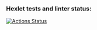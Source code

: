 ### Hexlet tests and linter status:
[![Actions Status](https://github.com/j0hnnyweb/fullstack-javascript-project-44/actions/workflows/hexlet-check.yml/badge.svg)](https://github.com/j0hnnyweb/fullstack-javascript-project-44/actions)